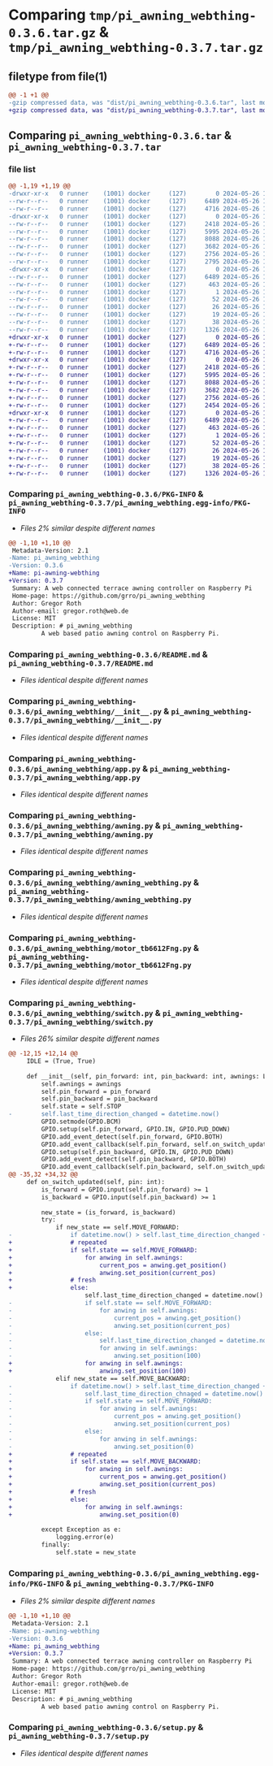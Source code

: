 # Comparing `tmp/pi_awning_webthing-0.3.6.tar.gz` & `tmp/pi_awning_webthing-0.3.7.tar.gz`

## filetype from file(1)

```diff
@@ -1 +1 @@
-gzip compressed data, was "dist/pi_awning_webthing-0.3.6.tar", last modified: Sun May 26 12:41:36 2024, max compression
+gzip compressed data, was "dist/pi_awning_webthing-0.3.7.tar", last modified: Sun May 26 12:51:43 2024, max compression
```

## Comparing `pi_awning_webthing-0.3.6.tar` & `pi_awning_webthing-0.3.7.tar`

### file list

```diff
@@ -1,19 +1,19 @@
-drwxr-xr-x   0 runner    (1001) docker     (127)        0 2024-05-26 12:41:36.000000 pi_awning_webthing-0.3.6/
--rw-r--r--   0 runner    (1001) docker     (127)     6489 2024-05-26 12:41:36.000000 pi_awning_webthing-0.3.6/PKG-INFO
--rw-r--r--   0 runner    (1001) docker     (127)     4716 2024-05-26 12:41:24.000000 pi_awning_webthing-0.3.6/README.md
-drwxr-xr-x   0 runner    (1001) docker     (127)        0 2024-05-26 12:41:36.000000 pi_awning_webthing-0.3.6/pi_awning_webthing/
--rw-r--r--   0 runner    (1001) docker     (127)     2418 2024-05-26 12:41:24.000000 pi_awning_webthing-0.3.6/pi_awning_webthing/__init__.py
--rw-r--r--   0 runner    (1001) docker     (127)     5995 2024-05-26 12:41:24.000000 pi_awning_webthing-0.3.6/pi_awning_webthing/app.py
--rw-r--r--   0 runner    (1001) docker     (127)     8088 2024-05-26 12:41:24.000000 pi_awning_webthing-0.3.6/pi_awning_webthing/awning.py
--rw-r--r--   0 runner    (1001) docker     (127)     3682 2024-05-26 12:41:24.000000 pi_awning_webthing-0.3.6/pi_awning_webthing/awning_webthing.py
--rw-r--r--   0 runner    (1001) docker     (127)     2756 2024-05-26 12:41:24.000000 pi_awning_webthing-0.3.6/pi_awning_webthing/motor_tb6612Fng.py
--rw-r--r--   0 runner    (1001) docker     (127)     2795 2024-05-26 12:41:24.000000 pi_awning_webthing-0.3.6/pi_awning_webthing/switch.py
-drwxr-xr-x   0 runner    (1001) docker     (127)        0 2024-05-26 12:41:36.000000 pi_awning_webthing-0.3.6/pi_awning_webthing.egg-info/
--rw-r--r--   0 runner    (1001) docker     (127)     6489 2024-05-26 12:41:35.000000 pi_awning_webthing-0.3.6/pi_awning_webthing.egg-info/PKG-INFO
--rw-r--r--   0 runner    (1001) docker     (127)      463 2024-05-26 12:41:36.000000 pi_awning_webthing-0.3.6/pi_awning_webthing.egg-info/SOURCES.txt
--rw-r--r--   0 runner    (1001) docker     (127)        1 2024-05-26 12:41:35.000000 pi_awning_webthing-0.3.6/pi_awning_webthing.egg-info/dependency_links.txt
--rw-r--r--   0 runner    (1001) docker     (127)       52 2024-05-26 12:41:35.000000 pi_awning_webthing-0.3.6/pi_awning_webthing.egg-info/entry_points.txt
--rw-r--r--   0 runner    (1001) docker     (127)       26 2024-05-26 12:41:35.000000 pi_awning_webthing-0.3.6/pi_awning_webthing.egg-info/requires.txt
--rw-r--r--   0 runner    (1001) docker     (127)       19 2024-05-26 12:41:35.000000 pi_awning_webthing-0.3.6/pi_awning_webthing.egg-info/top_level.txt
--rw-r--r--   0 runner    (1001) docker     (127)       38 2024-05-26 12:41:36.000000 pi_awning_webthing-0.3.6/setup.cfg
--rw-r--r--   0 runner    (1001) docker     (127)     1326 2024-05-26 12:41:24.000000 pi_awning_webthing-0.3.6/setup.py
+drwxr-xr-x   0 runner    (1001) docker     (127)        0 2024-05-26 12:51:43.000000 pi_awning_webthing-0.3.7/
+-rw-r--r--   0 runner    (1001) docker     (127)     6489 2024-05-26 12:51:43.000000 pi_awning_webthing-0.3.7/PKG-INFO
+-rw-r--r--   0 runner    (1001) docker     (127)     4716 2024-05-26 12:51:32.000000 pi_awning_webthing-0.3.7/README.md
+drwxr-xr-x   0 runner    (1001) docker     (127)        0 2024-05-26 12:51:43.000000 pi_awning_webthing-0.3.7/pi_awning_webthing/
+-rw-r--r--   0 runner    (1001) docker     (127)     2418 2024-05-26 12:51:32.000000 pi_awning_webthing-0.3.7/pi_awning_webthing/__init__.py
+-rw-r--r--   0 runner    (1001) docker     (127)     5995 2024-05-26 12:51:32.000000 pi_awning_webthing-0.3.7/pi_awning_webthing/app.py
+-rw-r--r--   0 runner    (1001) docker     (127)     8088 2024-05-26 12:51:32.000000 pi_awning_webthing-0.3.7/pi_awning_webthing/awning.py
+-rw-r--r--   0 runner    (1001) docker     (127)     3682 2024-05-26 12:51:32.000000 pi_awning_webthing-0.3.7/pi_awning_webthing/awning_webthing.py
+-rw-r--r--   0 runner    (1001) docker     (127)     2756 2024-05-26 12:51:32.000000 pi_awning_webthing-0.3.7/pi_awning_webthing/motor_tb6612Fng.py
+-rw-r--r--   0 runner    (1001) docker     (127)     2454 2024-05-26 12:51:32.000000 pi_awning_webthing-0.3.7/pi_awning_webthing/switch.py
+drwxr-xr-x   0 runner    (1001) docker     (127)        0 2024-05-26 12:51:43.000000 pi_awning_webthing-0.3.7/pi_awning_webthing.egg-info/
+-rw-r--r--   0 runner    (1001) docker     (127)     6489 2024-05-26 12:51:43.000000 pi_awning_webthing-0.3.7/pi_awning_webthing.egg-info/PKG-INFO
+-rw-r--r--   0 runner    (1001) docker     (127)      463 2024-05-26 12:51:43.000000 pi_awning_webthing-0.3.7/pi_awning_webthing.egg-info/SOURCES.txt
+-rw-r--r--   0 runner    (1001) docker     (127)        1 2024-05-26 12:51:43.000000 pi_awning_webthing-0.3.7/pi_awning_webthing.egg-info/dependency_links.txt
+-rw-r--r--   0 runner    (1001) docker     (127)       52 2024-05-26 12:51:43.000000 pi_awning_webthing-0.3.7/pi_awning_webthing.egg-info/entry_points.txt
+-rw-r--r--   0 runner    (1001) docker     (127)       26 2024-05-26 12:51:43.000000 pi_awning_webthing-0.3.7/pi_awning_webthing.egg-info/requires.txt
+-rw-r--r--   0 runner    (1001) docker     (127)       19 2024-05-26 12:51:43.000000 pi_awning_webthing-0.3.7/pi_awning_webthing.egg-info/top_level.txt
+-rw-r--r--   0 runner    (1001) docker     (127)       38 2024-05-26 12:51:43.000000 pi_awning_webthing-0.3.7/setup.cfg
+-rw-r--r--   0 runner    (1001) docker     (127)     1326 2024-05-26 12:51:32.000000 pi_awning_webthing-0.3.7/setup.py
```

### Comparing `pi_awning_webthing-0.3.6/PKG-INFO` & `pi_awning_webthing-0.3.7/pi_awning_webthing.egg-info/PKG-INFO`

 * *Files 2% similar despite different names*

```diff
@@ -1,10 +1,10 @@
 Metadata-Version: 2.1
-Name: pi_awning_webthing
-Version: 0.3.6
+Name: pi-awning-webthing
+Version: 0.3.7
 Summary: A web connected terrace awning controller on Raspberry Pi
 Home-page: https://github.com/grro/pi_awning_webthing
 Author: Gregor Roth
 Author-email: gregor.roth@web.de
 License: MIT
 Description: # pi_awning_webthing
         A web based patio awning control on Raspberry Pi.
```

### Comparing `pi_awning_webthing-0.3.6/README.md` & `pi_awning_webthing-0.3.7/README.md`

 * *Files identical despite different names*

### Comparing `pi_awning_webthing-0.3.6/pi_awning_webthing/__init__.py` & `pi_awning_webthing-0.3.7/pi_awning_webthing/__init__.py`

 * *Files identical despite different names*

### Comparing `pi_awning_webthing-0.3.6/pi_awning_webthing/app.py` & `pi_awning_webthing-0.3.7/pi_awning_webthing/app.py`

 * *Files identical despite different names*

### Comparing `pi_awning_webthing-0.3.6/pi_awning_webthing/awning.py` & `pi_awning_webthing-0.3.7/pi_awning_webthing/awning.py`

 * *Files identical despite different names*

### Comparing `pi_awning_webthing-0.3.6/pi_awning_webthing/awning_webthing.py` & `pi_awning_webthing-0.3.7/pi_awning_webthing/awning_webthing.py`

 * *Files identical despite different names*

### Comparing `pi_awning_webthing-0.3.6/pi_awning_webthing/motor_tb6612Fng.py` & `pi_awning_webthing-0.3.7/pi_awning_webthing/motor_tb6612Fng.py`

 * *Files identical despite different names*

### Comparing `pi_awning_webthing-0.3.6/pi_awning_webthing/switch.py` & `pi_awning_webthing-0.3.7/pi_awning_webthing/switch.py`

 * *Files 26% similar despite different names*

```diff
@@ -12,15 +12,14 @@
     IDLE = (True, True)
 
     def __init__(self, pin_forward: int, pin_backward: int, awnings: List[Awning]):
         self.awnings = awnings
         self.pin_forward = pin_forward
         self.pin_backward = pin_backward
         self.state = self.STOP
-        self.last_time_direction_changed = datetime.now()
         GPIO.setmode(GPIO.BCM)
         GPIO.setup(self.pin_forward, GPIO.IN, GPIO.PUD_DOWN)
         GPIO.add_event_detect(self.pin_forward, GPIO.BOTH)
         GPIO.add_event_callback(self.pin_forward, self.on_switch_updated)
         GPIO.setup(self.pin_backward, GPIO.IN, GPIO.PUD_DOWN)
         GPIO.add_event_detect(self.pin_backward, GPIO.BOTH)
         GPIO.add_event_callback(self.pin_backward, self.on_switch_updated)
@@ -35,32 +34,32 @@
     def on_switch_updated(self, pin: int):
         is_forward = GPIO.input(self.pin_forward) >= 1
         is_backward = GPIO.input(self.pin_backward) >= 1
 
         new_state = (is_forward, is_backward)
         try:
             if new_state == self.MOVE_FORWARD:
-                if datetime.now() > self.last_time_direction_changed + timedelta(seconds=2):
+                # repeated
+                if self.state == self.MOVE_FORWARD:
+                    for anwing in self.awnings:
+                        current_pos = anwing.get_position()
+                        anwing.set_position(current_pos)
+                # fresh
+                else:
                     self.last_time_direction_changed = datetime.now()
-                    if self.state == self.MOVE_FORWARD:
-                        for anwing in self.awnings:
-                            current_pos = anwing.get_position()
-                            anwing.set_position(current_pos)
-                    else:
-                        self.last_time_direction_changed = datetime.now()
-                        for anwing in self.awnings:
-                            anwing.set_position(100)
+                    for anwing in self.awnings:
+                        anwing.set_position(100)
             elif new_state == self.MOVE_BACKWARD:
-                if datetime.now() > self.last_time_direction_changed + timedelta(seconds=2):
-                    self.last_time_direction_chnaged = datetime.now()
-                    if self.state == self.MOVE_FORWARD:
-                        for anwing in self.awnings:
-                            current_pos = anwing.get_position()
-                            anwing.set_position(current_pos)
-                    else:
-                        for anwing in self.awnings:
-                            anwing.set_position(0)
+                # repeated
+                if self.state == self.MOVE_BACKWARD:
+                    for anwing in self.awnings:
+                        current_pos = anwing.get_position()
+                        anwing.set_position(current_pos)
+                # fresh
+                else:
+                    for anwing in self.awnings:
+                        anwing.set_position(0)
 
         except Exception as e:
             logging.error(e)
         finally:
             self.state = new_state
```

### Comparing `pi_awning_webthing-0.3.6/pi_awning_webthing.egg-info/PKG-INFO` & `pi_awning_webthing-0.3.7/PKG-INFO`

 * *Files 2% similar despite different names*

```diff
@@ -1,10 +1,10 @@
 Metadata-Version: 2.1
-Name: pi-awning-webthing
-Version: 0.3.6
+Name: pi_awning_webthing
+Version: 0.3.7
 Summary: A web connected terrace awning controller on Raspberry Pi
 Home-page: https://github.com/grro/pi_awning_webthing
 Author: Gregor Roth
 Author-email: gregor.roth@web.de
 License: MIT
 Description: # pi_awning_webthing
         A web based patio awning control on Raspberry Pi.
```

### Comparing `pi_awning_webthing-0.3.6/setup.py` & `pi_awning_webthing-0.3.7/setup.py`

 * *Files identical despite different names*

